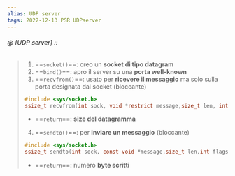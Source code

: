```yaml
---
alias: UDP server
tags: 2022-12-13 PSR UDPserver
---
```


###### @ [UDP server] ::
> 1. ==`socket()`==: creo un **socket di tipo datagram**
> 2. ==`bind()`==: apro il server su una **porta well-known**
> 3. ==`recvfrom()`==: usato per **ricevere il messaggio** ma solo sulla porta designata dal socket (bloccante)
> 	```c
>	#include <sys/socket.h>  
>	ssize_t recvfrom(int sock, void *restrict message,size_t len, int flags, struct sockaddr *restrict address, socklen_t *restrict address_len);
>	```
>	- ==`return`==: **size del datagramma**
> 4. ==`sendto()`==: per **inviare un messaggio** (bloccante)
> 	```c
>	#include <sys/socket.h>  
>	ssize_t sendto(int sock, const void *message,size_t len,int flags, const struct sockaddr *dest_addr, socklen_t dest_len);
>	```
>	- ==`return`==: numero **byte scritti**
<!--ID: 1672771105224-->
